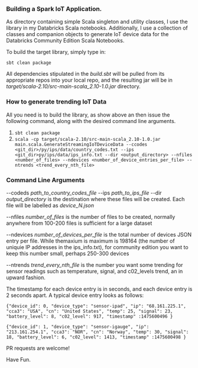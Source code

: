 ### Building a Spark IoT Application.

As directory containing simple Scala singleton and utility classes, I use the library in my Databricks Scala notebooks. Additionally, I use a collection
of classes and companion objects to generate IoT device data for the Databricks Community Edition Scala Notebooks.

To build the target library, simply type in:

`sbt clean package`

All dependencies stipulated in the *build.sbt* will be pulled from its appropriate repos into your local repo, and the resulting jar will be in 
*target/scala-2.10/src-main-scala_2.10-1.0.jar* directory. 
 

### How to generate trending IoT Data

All you need is to build the library, as show above an then issue the following command, along with the desired command line arguments. 

1. `sbt clean package`
2. `scala -cp target/scala-2.10/src-main-scala_2.10-1.0.jar main.scala.GenerateStreamingIoTDeviceData --ccodes <git_dir>/py/ips/data/country_codes.txt --ips <git_dir>py/ips/data/ips_info.txt --dir <output_directory> --nfiles <number_of_files> --ndevices <number_of_device_entries_per_file> --ntrends <trend_every_nth_file>`

###  Command Line Arguments
--codeds _path_to_country_codes_file_
--ips    _path_to_ips_file_
--dir _output_directory_ is the destination where these files will be created. Each file will be labelled as _device_N.json_ 

--nfiles _number_of_files_ is the number of files to be created, normally anywhere from 100-200 files is sufficient for a large dataset

--ndevices _number_of_devices_per_file_ is the total number of devices JSON entry per file. While themaxium is maximum is 198164 (the number of uniquie IP addresses in the ips_info.txt), 
for community edition you want to keep this number small, perhaps 250-300 devices

--ntrends _trend_every_nth_file_ is the number you want some trending for sensor readings such as temperature, signal, and c02_levels trend, an in upward fashion.

The timestamp for each device entry is in seconds, and each device entry is 2 seconds apart. A typical device entry looks as follows:

`{"device_id": 0, "device_type": "sensor-ipad", "ip": "68.161.225.1", "cca3": "USA", "cn": "United States", "temp": 25, "signal": 23, "battery_level": 8, "c02_level": 917, "timestamp" :1475600496 }`

`{"device_id": 1, "device_type": "sensor-igauge", "ip": "213.161.254.1", "cca3": "NOR", "cn": "Norway", "temp": 30, "signal": 18, "battery_level": 6, "c02_level": 1413, "timestamp" :1475600498 }`



PR requests are welcome!

Have Fun. 